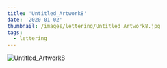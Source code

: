 ```yaml
---
title: 'Untitled_Artwork8'
date: '2020-01-02'
thumbnail: /images/lettering/Untitled_Artwork8.jpg
tags:
  - lettering
---
```


![Untitled_Artwork8](/images/lettering/Untitled_Artwork8.jpg)
